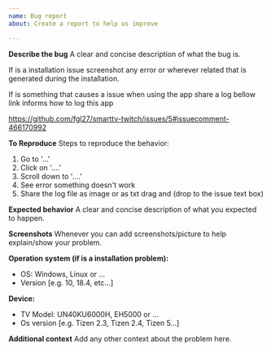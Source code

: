 ```yaml
---
name: Bug report
about: Create a report to help us improve

---
```


**Describe the bug**
A clear and concise description of what the bug is.

If is a installation issue screenshot any error or wherever related that is generated during the installation.

If is something that causes a issue when using the app share a log bellow link informs how to log this app

https://github.com/fgl27/smarttv-twitch/issues/5#issuecomment-466170992

**To Reproduce**
Steps to reproduce the behavior:
1. Go to '...'
2. Click on '....'
3. Scroll down to '....'
4. See error something doesn't work
5. Share the log file as image or as txt drag and (drop to the issue text box)

**Expected behavior**
A clear and concise description of what you expected to happen.

**Screenshots**
Whenever you can add screenshots/picture to help explain/show your problem.

**Operation system (if is a installation problem):**
 - OS: Windows, Linux or ...
 - Version [e.g. 10, 18.4, etc...]

**Device:**
 - TV Model: UN40KU6000H, EH5000 or ...
 - Os version [e.g. Tizen 2.3, Tizen 2.4, Tizen 5...]

**Additional context**
Add any other context about the problem here.
